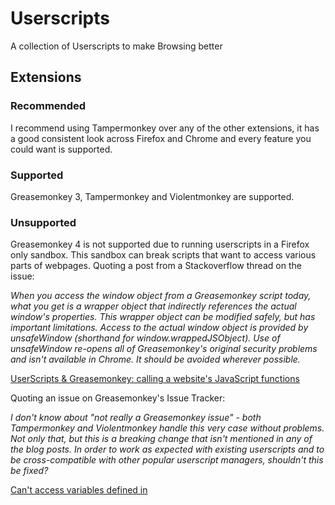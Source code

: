 # Userscripts
A collection of Userscripts to make Browsing better

## Extensions
### Recommended
I recommend using Tampermonkey over any of the other extensions, it has a good consistent look across Firefox and Chrome and every feature you could want is supported.
### Supported
Greasemonkey 3, Tampermonkey and Violentmonkey are supported.
### Unsupported
Greasemonkey 4 is not supported due to running userscripts in a Firefox 
only sandbox. This sandbox can break scripts that want to access various parts 
of webpages. Quoting a post from a Stackoverflow thread on the issue:

*When you access the window object from a Greasemonkey script today, what you get is a wrapper object that indirectly references the actual window's properties. This wrapper object can be modified safely, but has important limitations. Access to the actual window object is provided by unsafeWindow (shorthand for window.wrappedJSObject). Use of unsafeWindow re-opens all of Greasemonkey's original security problems and isn't available in Chrome. It should be avoided wherever possible.*

[UserScripts & Greasemonkey: calling a website's JavaScript functions](https://stackoverflow.com/a/5006952)

Quoting an issue on Greasemonkey's Issue Tracker:

*I don't know about "not really a Greasemonkey issue" - both Tampermonkey and Violentmonkey handle this very case without problems. Not only that, but this is a breaking change that isn't mentioned in any of the blog posts. In order to work as expected with existing userscripts and to be cross-compatible with other popular userscript managers, shouldn't this be fixed?*

[Can't access variables defined in <script> tags on the actual page.](https://github.com/greasemonkey/greasemonkey/issues/2700)

## The Scripts
### Google Homepage Tweaks
  * Hides "Come here often? Make Google your homepage"
### Bulbapedia Tweaks
  * Hides the notice banner
### Twitter Tweaks
  * Hides the "Moments" button
  * Hides "Who to follow"
  * Hides "Advertise with Twitter"
  * Hides "While you were away..."
  * Hides "Live video"
### Wikia Tweaks (Work in Progress)
  * Hide Wikia main banner (Top bar)
  * Hide Notifcation dialogs
  * Hide Trending Fandom Articles
  * Hide Fan Feed
  * Hide Explore the Beautiful world of Wikia (Bottom bar)
### YouTube Disable Up Next
  * Disable "Up Next" otherwise known as AutoPlay

## Install URLS
[Google Homepage Tweaks](https://github.com/KonomiKitten/userscripts/raw/master/google-homepage-tweaks.user.js)

[Bulbapedia Tweaks](https://github.com/KonomiKitten/userscripts/raw/master/bulbapedia-tweaks.user.js)

[Twitter Tweaks](https://github.com/KonomiKitten/userscripts/raw/master/twitter-tweaks.user.js)

[Wikia Tweaks](https://github.com/KonomiKitten/userscripts/raw/master/wikia-tweaks.user.js)

[YouTube Disable Up Next](https://github.com/KonomiKitten/userscripts/raw/master/youtube-disable-up-next.user.js)
